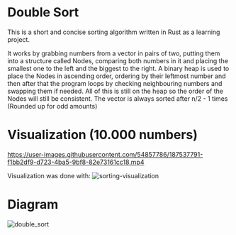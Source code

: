 # Double Sort
This is a short and concise sorting algorithm written in Rust as a learning project.

It works by grabbing numbers from a vector in pairs of two, putting them into a structure called Nodes,
comparing both numbers in it and placing the smallest one to the left and the biggest to the right.
A binary heap is used to place the Nodes in ascending order, ordering by their leftmost number and then after that
the program loops by checking neighbouring numbers and swapping them if needed. All of this is still on the heap so
the order of the Nodes will still be consistent. The vector is always sorted after n/2 - 1 times (Rounded up for odd amounts)


# Visualization (10.000 numbers)

https://user-images.githubusercontent.com/54857786/187537791-f1bb2df9-d723-4ba5-9bf8-82e73161cc18.mp4

Visualization was done with: ![sorting-visualization](https://github.com/Shroomerian/sorting-visualization)

# Diagram
![double_sort](https://user-images.githubusercontent.com/54857786/184100234-f2c7a726-47ee-4dad-8292-15f830bccf72.svg)
